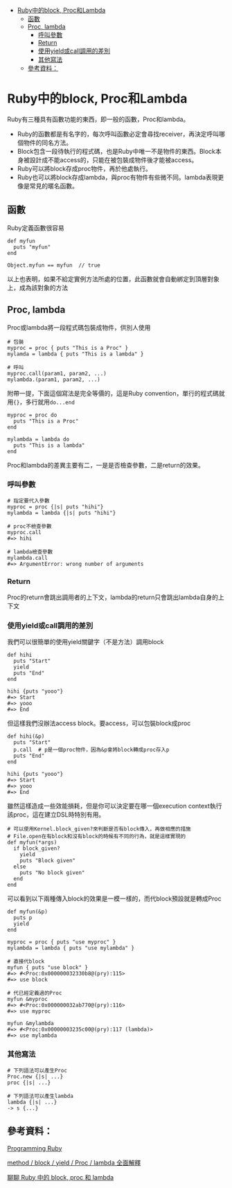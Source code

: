 <!-- TOC -->

- [Ruby中的block, Proc和Lambda](#ruby中的block-proc和lambda)
    - [函數](#函數)
    - [Proc, lambda](#proc-lambda)
        - [呼叫參數](#呼叫參數)
        - [Return](#return)
        - [使用yield或call調用的差別](#使用yield或call調用的差別)
        - [其他寫法](#其他寫法)
    - [參考資料：](#參考資料)

<!-- /TOC -->
# Ruby中的block, Proc和Lambda

Ruby有三種具有函數功能的東西，即一般的函數，Proc和lambda。

- Ruby的函數都是有名字的，每次呼叫函數必定會尋找receiver，再決定呼叫哪個物件的同名方法。
- Block包含一段待執行的程式碼，也是Ruby中唯一不是物件的東西。Block本身被設計成不能access的，只能在被包裝成物件後才能被access。
- Ruby可以將block存成proc物件，再於他處執行。
- Ruby也可以將block存成lambda，與proc有物件有些微不同。lambda表現更像是常見的暱名函數。

## 函數

Ruby定義函數很容易
```
def myfun
  puts "myfun"
end

Object.myfun == myfun  // true
```
以上也表明，如果不給定實例方法所處的位置，此函數就會自動綁定到頂層對象上，成為該對象的方法

## Proc, lambda

Proc或lambda將一段程式碼包裝成物件，供別人使用

```
# 包裝
myproc = proc { puts "This is a Proc" }
mylamda = lambda { puts "This is a lambda" }

# 呼叫
myproc.call(param1, param2, ...)
mylambda.(param1, param2, ...)
```

附帶一提，下面這個寫法是完全等價的，這是Ruby convention，單行的程式碼就用`{}`，多行就用`do...end`

```
myproc = proc do
  puts "This is a Proc"
end

mylambda = lambda do
  puts "This is a lambda"
end
```

Proc和lambda的差異主要有二，一是是否檢查參數，二是return的效果。

### 呼叫參數

```
# 指定要代入參數
myproc = proc {|s| puts "hihi"}
mylambda = lambda {|s| puts "hihi"}

# proc不檢查參數
myproc.call
#=> hihi

# lambda檢查參數
mylambda.call
#=> ArgumentError: wrong number of arguments
```

### Return

Proc的return會跳出調用者的上下文，lambda的return只會跳出lambda自身的上下文

### 使用yield或call調用的差別

我們可以很簡單的使用yield關鍵字（不是方法）調用block

```
def hihi
  puts "Start"
  yield
  puts "End"
end

hihi {puts "yooo"}
#=> Start
#=> yooo
#=> End
```
但這樣我們沒辦法access block。要access，可以包裝block成proc
```
def hihi(&p)
  puts "Start"
  p.call  # p是一個proc物件，因為&p會將block轉成proc存入p
  puts "End"
end

hihi {puts "yooo"}
#=> Start
#=> yooo
#=> End
```
雖然這樣造成一些效能損耗，但是你可以決定要在哪一個execution context執行該proc，這在建立DSL時特別有用。


```
# 可以使用Kernel.block_given?來判斷是否有block傳入，再做相應的措施
# File.open在有block和沒有block的時候有不同的行為，就是這樣實現的
def myfun(*args)
  if block_given?
    yield
    puts "Block given"
  else
    puts "No block given"
  end
end
```

可以看到以下兩種傳入block的效果是一模一樣的，而代block預設就是轉成Proc

```
def myfun(&p)
  puts p
  yield
end

myproc = proc { puts "use myproc" }
mylambda = lambda { puts "use mylambda" }

# 直接代block
myfun { puts "use block" }
#=> #<Proc:0x000000032330b8@(pry):115>
#=> use block

# 代已經定義過的Proc
myfun &myproc
#=> #<Proc:0x000000032ab770@(pry):116>
#=> use myproc

myfun &mylambda
#=> #<Proc:0x00000003235c00@(pry):117 (lambda)>
#=> use mylambda
```

### 其他寫法

```
# 下列語法可以產生Proc
Proc.new {|s| ...}
proc {|s| ...}

# 下列語法可以產生lambda
lambda {|s| ...}
-> s {...}
```

## 參考資料：

[Programming Ruby](https://pragprog.com/book/ruby4/programming-ruby-1-9-2-0)

[method / block / yield / Proc / lambda 全面解釋](http://railsfun.tw/t/method-block-yield-proc-lambda/110)

[聊聊 Ruby 中的 block, proc 和 lambda](https://ruby-china.org/topics/10414)


